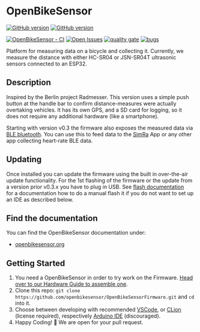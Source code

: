 # OpenBikeSensor

[![GitHub version](https://img.shields.io/github/v/release/openbikesensor/OpenBikeSensorFirmware?sort=semver)](https://github.com/openbikesensor/OpenBikeSensorFirmware/releases/latest)
[![GitHub version](https://img.shields.io/github/v/release/openbikesensor/OpenBikeSensorFirmware?sort=semver&include_prereleases&label=pre-release)](https://github.com/openbikesensor/OpenBikeSensorFirmware/releases)

[![OpenBikeSensor - CI](https://github.com/openbikesensor/OpenBikeSensorFirmware/workflows/OpenBikeSensor%20-%20CI/badge.svg)](https://github.com/openbikesensor/OpenBikeSensorFirmware/actions?query=workflow%3A%22OpenBikeSensor+-+CI%22)
[![Open Issues](https://img.shields.io/github/issues/openbikesensor/OpenBikeSensorFirmware)](https://github.com/openbikesensor/OpenBikeSensorFirmware/issues)
[![quality gate](https://sonarcloud.io/api/project_badges/measure?project=Friends-of-OpenBikeSensor_OpenBikeSensorFirmware&metric=alert_status)](https://sonarcloud.io/dashboard?id=Friends-of-OpenBikeSensor_OpenBikeSensorFirmware    )
[![bugs](https://sonarcloud.io/api/project_badges/measure?project=Friends-of-OpenBikeSensor_OpenBikeSensorFirmware&metric=bugs)](https://sonarcloud.io/project/issues?id=Friends-of-OpenBikeSensor_OpenBikeSensorFirmware&resolved=false&types=BUG)

Platform for measuring data on a bicycle and collecting it.
Currently, we measure the distance with either HC-SR04 or JSN-SR04T 
ultrasonic sensors connected to an ESP32.


## Description

Inspired by the Berlin project Radmesser. This version uses a simple push 
button at the handle bar to confirm distance-measures were actually overtaking 
vehicles. It has its own GPS, and a SD card for logging, so it does not 
require any additional hardware (like a smartphone).

Starting with version v0.3 the firmware also exposes the measured data via 
[BLE bluetooth](https://github.com/openbikesensor/OpenBikeSensorFirmware/blob/master/docs/software/firmware/bluetooth_services.md).
You can use this to feed data to the
[SimRa](https://www.mcc.tu-berlin.de/menue/forschung/projekte/simra/) App or
any other app collecting heart-rate BLE data.


## Updating

Once installed you can update the firmware using the built in over-the-air
update functionality. For the 1st flashing of the firmware or the update
from a version prior v0.3.x you have to plug in USB.
See [flash documentation](https://github.com/openbikesensor/OpenBikeSensorFirmware/blob/master/docs/software/firmware/initial_flash.md)   
for a documentation how to do a manual flash it if you do not want to 
set up an IDE as described below.


## Find the documentation

You can find the OpenBikeSensor documentation under:
* [openbikesensor.org](https://www.openbikesensor.org/)


## Getting Started

1. You need a OpenBikeSensor in order to try work on the Firmware. [Head over to our Hardware Guide to assemble one](https://www.openbikesensor.org/hardware/).
2. Clone this repo: `git clone https://github.com/openbikesensor/OpenBikeSensorFirmware.git` and `cd` into it.
3. Choose between developing with recommended [VSCode](https://www.openbikesensor.org/software/firmware/setup.html#vscode), 
   or [CLion](https://www.openbikesensor.org/software/firmware/setup.html#clion) (license required), 
   respectively [Arduino IDE](https://www.openbikesensor.org/software/firmware/setup.html#clion) (discouraged).
4. Happy Coding! :tada: We are open for your pull request.
